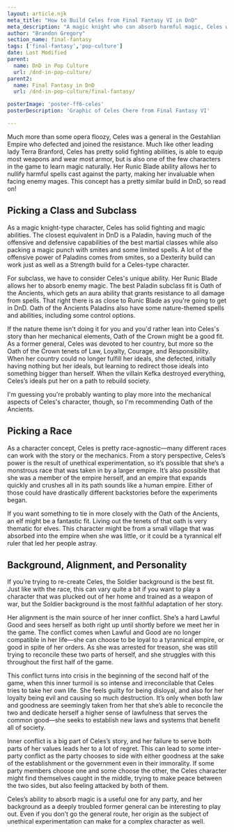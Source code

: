 ```yaml
---
layout: article.njk
meta_title: "How to Build Celes from Final Fantasy VI in DnD"
meta_description: "A magic knight who can absorb harmful magic, Celes was a powerful character in Final Fantasy VI. Here's how to build her in DnD."
author: "Brandon Gregory"
section_name: final-fantasy
tags: ['final-fantasy','pop-culture']
date: Last Modified
parent:
  name: DnD in Pop Culture
  url: /dnd-in-pop-culture/
parent2:
  name: Final Fantasy in DnD
  url: /dnd-in-pop-culture/final-fantasy/

posterImage: 'poster-ff6-celes'
posterDescription: 'Graphic of Celes Chere from Final Fantasy VI'

---
```


Much more than some opera floozy, Celes was a general in the Gestahlian Empire who defected and joined the resistance. Much like other leading lady Terra Branford, Celes has pretty solid fighting abilities, is able to equip most weapons and wear most armor, but is also one of the few characters in the game to learn magic naturally. Her Runic Blade ability allows her to nullify harmful spells cast against the party, making her invaluable when facing enemy mages. This concept has a pretty similar build in DnD, so read on!


## Picking a Class and Subclass

As a magic knight-type character, Celes has solid fighting and magic abilities. The closest equivalent in DnD is a Paladin, having much of the offensive and defensive capabilities of the best martial classes while also packing a magic punch with smites and some limited spells. A lot of the offensive power of Paladins comes from smites, so a Dexterity build can work just as well as a Strength build for a Celes-type character.

For subclass, we have to consider Celes's unique ability. Her Runic Blade allows her to absorb enemy magic. The best Paladin subclass fit is Oath of the Ancients, which gets an aura ability that grants resistance to all damage from spells. That right there is as close to Runic Blade as you're going to get in DnD. Oath of the Ancients Paladins also have some nature-themed spells and abilities, including some control options.

If the nature theme isn't doing it for you and you'd rather lean into Celes's story than her mechanical elements, Oath of the Crown might be a good fit. As a former general, Celes was devoted to her country, but more so the Oath of the Crown tenets of Law, Loyalty, Courage, and Responsibility. When her country could no longer fulfill her ideals, she defected, initially having nothing but her ideals, but learning to redirect those ideals into something bigger than herself. When the villain Kefka destroyed everything, Celes’s ideals put her on a path to rebuild society.

I'm guessing you're probably wanting to play more into the mechanical aspects of Celes's character, though, so I'm recommending Oath of the Ancients.


## Picking a Race

As a character concept, Celes is pretty race-agnostic—many different races can work with the story or the mechanics. From a story perspective, Celes’s power is the result of unethical experimentation, so it’s possible that she’s a monstrous race that was taken in by a larger empire. It’s also possible that she was a member of the empire herself, and an empire that expands quickly and crushes all in its path sounds like a human empire. Either of those could have drastically different backstories before the experiments began.

If you want something to tie in more closely with the Oath of the Ancients, an elf might be a fantastic fit. Living out the tenets of that oath is very thematic for elves. This character might be from a small village that was absorbed into the empire when she was little, or it could be a tyrannical elf ruler that led her people astray.


## Background, Alignment, and Personality

If you’re trying to re-create Celes, the Soldier background is the best fit. Just like with the race, this can vary quite a bit if you want to play a character that was plucked out of her home and trained as a weapon of war, but the Soldier background is the most faithful adaptation of her story.

Her alignment is the main source of her inner conflict. She’s a hard Lawful Good and sees herself as both right up until shortly before we meet her in the game. The conflict comes when Lawful and Good are no longer compatible in her life—she can choose to be loyal to a tyrannical empire, or good in spite of her orders. As she was arrested for treason, she was still trying to reconcile these two parts of herself, and she struggles with this throughout the first half of the game.

This conflict turns into crisis in the beginning of the second half of the game, when this inner turmoil is so intense and irreconcilable that Celes tries to take her own life. She feels guilty for being disloyal, and also for her loyalty being evil and causing so much destruction. It’s only when both law and goodness are seemingly taken from her that she’s able to reconcile the two and dedicate herself a higher sense of lawfulness that serves the common good—she seeks to establish new laws and systems that benefit all of society.

Inner conflict is a big part of Celes’s story, and her failure to serve both parts of her values leads her to a lot of regret. This can lead to some inter-party conflict as the party chooses to side with either goodness at the sake of the establishment or the government even in their immorality. If some party members choose one and some choose the other, the Celes character might find themselves caught in the middle, trying to make peace between the two sides, but also feeling attacked by both of them.

Celes’s ability to absorb magic is a useful one for any party, and her background as a deeply troubled former general can be interesting to play out. Even if you don’t go the general route, her origin as the subject of unethical experimentation can make for a complex character as well.

